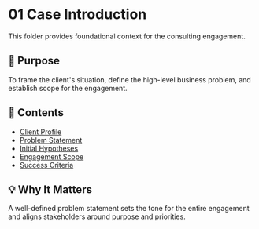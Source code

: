# 01 Case Introduction

This folder provides foundational context for the consulting engagement.

## 📌 Purpose
To frame the client's situation, define the high-level business problem, and establish scope for the engagement.

## 📄 Contents
- [Client Profile](client_profile.md)
- [Problem Statement](problem_statement.md)
- [Initial Hypotheses](initial_hypotheses.md)
- [Engagement Scope](engagement_scope.md)
- [Success Criteria](success_criteria.md)

## 💡 Why It Matters
A well-defined problem statement sets the tone for the entire engagement and aligns stakeholders around purpose and priorities.
